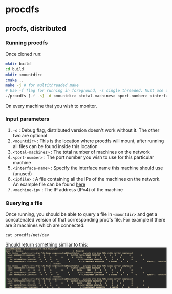 # procdfs
## procfs, distributed
### Running procdfs
Once cloned run:
```bash
mkdir build
cd build
mkdir <mountdir>
cmake ..
make -j # for multithreaded make
# Use -f flag for running in foreground, -s single threaded. Must use debugging (-d) flag
./procdfs [-f -s] -d <mountdir> <total-machines> <port-number> <interface-name> <ipfile> <machine-ip>
```
On every machine that you wish to monitor.
### Input parameters
1. ```-d```               : Debug flag, distributed version doesn't work without it. The other two are optional   
2. ```<mountdir>```       : This is the location where procdfs will mount, after running all files can be found inside this location   
3. ```<total-machines>``` : The total number of machines on the network   
4. ```<port-number>```    : The port number you wish to use for this particular machine   
5. ```<interface-name>``` : Specify the interface name this machine should use (unused)   
6. ```<ipfile>```         : A file containing all the IPs of the machines on the network. An example file can be found [here](example-ip-file.txt)   
7. ```<machine-ip>```     : The IP address (IPv4) of the machine

### Querying a file
Once running, you should be able to query a file in ```<mountdir>``` and get a concatenated version of that corresponding procfs file. For example if there are 3 machines which are connected:
```
cat procdfs/net/dev
```
Should return something similar to this:
![Image showing expected output of the above command](https://github.com/georgesims21/procdfs/blob/master/prototype-procdfs-output.png?raw=true)
